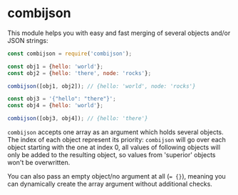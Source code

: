 # combijson

This module helps you with easy and fast merging of several objects and/or JSON strings:

```javascript
const combijson = require('combijson');

const obj1 = {hello: 'world'};
const obj2 = {hello: 'there', node: 'rocks'};

combijson([obj1, obj2]); // {hello: 'world', node: 'rocks'}

const obj3 = '{"hello": "there"}';
const obj4 = {hello: 'world'};

combijson([obj3, obj4]); // {hello: 'there'}

```

`combijson` accepts one array as an argument which holds several objects. The index of each object represent its priority: `combijson` will go over each object starting with the one at index 0, all values of following objects will only be added to the resulting object, so values from 'superior' objects won't be overwritten.

You can also pass an empty object/no argument at all (`= {}`), meaning you can dynamically create the array argument without additional checks.
